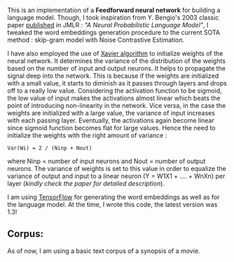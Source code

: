 This is an implementation of a **Feedforward neural network** for building a language model. Though, I took inspiration from Y. Bengio's 2003 classic paper [published](http://www.jmlr.org/papers/volume3/bengio03a/bengio03a.pdf)  in JMLR :  *"A Neural Probabilistic Language Model"*, I tweaked the word embeddings generation procedure to the current SOTA method : skip-gram model with Noise Contrastive Estimation. 

I have also employed the use of [Xavier algorithm](http://proceedings.mlr.press/v9/glorot10a/glorot10a.pdf) to initialize weights of the neural network. It determines the variance of the distribution of the weights based on the number of input and output neurons. It helps to propagate the signal deep into the network. This is because if the weights are initialized with a small value, it starts to diminish as it passes through layers and drops off to a really low value. Considering the activation function to be sigmoid, the low value of input makes the activations almost linear which beats the point of introducing non-linearity in the network. Vice versa, in the case the weights are initialized with a large value, the variance of input increases with each passing layer. Eventually, the activations again become linear since sigmoid function becomes flat for large values. Hence the need to initialize the weights with the right amount of variance :

```
Var(Wi) = 2 / (Ninp + Nout)      
```
where Ninp = number of input neurons and Nout = number of output neurons. The variance of weights is set to this value in order to equalize the variance of output and input to a linear neuron (Y = W1X1 + .... + WnXn) per layer (*kindly check the paper for detailed description*).

I am using [TensorFlow](https://www.tensorflow.org/) for generating the word embeddings as well as for the language model. At the time, I wrote this code, the latest version was 1.3!



## Corpus:

As of now, I am using a basic text corpus of a synopsis of a movie.
